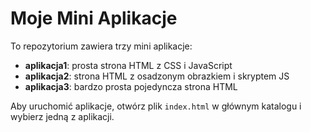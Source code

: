 # Moje Mini Aplikacje

To repozytorium zawiera trzy mini aplikacje:
- **aplikacja1**: prosta strona HTML z CSS i JavaScript
- **aplikacja2**: strona HTML z osadzonym obrazkiem i skryptem JS
- **aplikacja3**: bardzo prosta pojedyncza strona HTML

Aby uruchomić aplikacje, otwórz plik `index.html` w głównym katalogu i wybierz jedną z aplikacji.